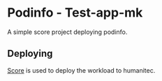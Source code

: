 # Podinfo - Test-app-mk

A simple score project deploying podinfo.

## Deploying

[Score](https://score.dev/) is used to deploy the workload to humanitec.
